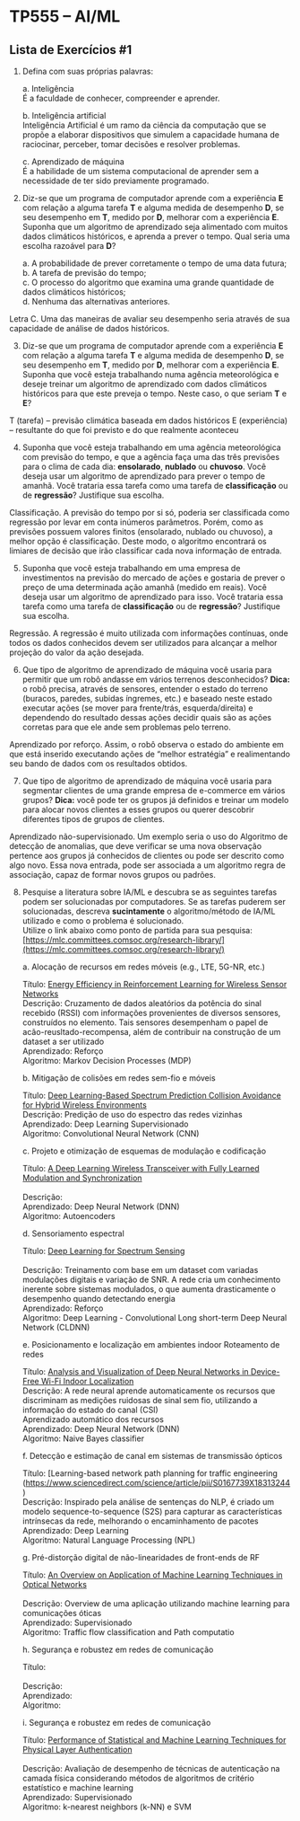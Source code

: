 # TP555 – AI/ML

 ## Lista de Exercícios #1

1.  Defina com suas próprias palavras:
    
    a. Inteligência  
    É a faculdade de conhecer, compreender e aprender.
    
    b. Inteligência artificial  
    Inteligência Artificial é um ramo da ciência da computação que se propõe a elaborar dispositivos que simulem a capacidade humana de raciocinar, perceber, tomar decisões e resolver problemas.
    
    c. Aprendizado de máquina  
    É a habilidade de um sistema computacional de aprender sem a necessidade de ter sido previamente programado.
    
2.  Diz-se que um programa de computador aprende com a experiência  **E**  com relação a alguma tarefa  **T**  e alguma medida de desempenho  **D**, se seu desempenho em  **T**, medido por  **D**, melhorar com a experiência  **E**. Suponha que um algoritmo de aprendizado seja alimentado com muitos dados climáticos históricos, e aprenda a prever o tempo. Qual seria uma escolha razoável para  **D**?
    
    a. A probabilidade de prever corretamente o tempo de uma data futura;  
    b. A tarefa de previsão do tempo;  
    c. O processo do algoritmo que examina uma grande quantidade de dados climáticos históricos;  
    d. Nenhuma das alternativas anteriores.  
    
Letra C. Uma das maneiras de avaliar seu desempenho seria através de sua capacidade de análise de dados históricos.

3.  Diz-se que um programa de computador aprende com a experiência  **E**  com relação a alguma tarefa  **T**  e alguma medida de desempenho  **D**, se seu desempenho em  **T**, medido por  **D**, melhorar com a experiência  **E**. Suponha que você esteja trabalhando numa agência meteorológica e deseje treinar um algoritmo de aprendizado com dados climáticos históricos para que este preveja o tempo. Neste caso, o que seriam  **T**  e  **E**?

T (tarefa) – previsão climática baseada em dados históricos
E  (experiência) – resultante do que foi previsto e do que realmente aconteceu

4.  Suponha que você esteja trabalhando em uma agência meteorológica com previsão do tempo, e que a agência faça uma das três previsões para o clima de cada dia:  **ensolarado**,  **nublado**  ou  **chuvoso**. Você deseja usar um algoritmo de aprendizado para prever o tempo de amanhã. Você trataria essa tarefa como uma tarefa de  **classificação**  ou de  **regressão**? Justifique sua escolha.

Classificação. A previsão do tempo por si só, poderia ser classificada como regressão por levar em conta inúmeros parâmetros. Porém, como as previsões possuem valores finitos (ensolarado, nublado ou chuvoso), a melhor opção é classificação. Deste modo, o algoritmo encontrará os limiares de decisão que irão classificar cada nova informação de entrada.

5.  Suponha que você esteja trabalhando em uma empresa de investimentos na previsão do mercado de ações e gostaria de prever o preço de uma determinada ação amanhã (medido em reais). Você deseja usar um algoritmo de aprendizado para isso. Você trataria essa tarefa como uma tarefa de  **classificação**  ou de  **regressão**? Justifique sua escolha.

Regressão. A regressão é muito utilizada com informações contínuas, onde todos os dados conhecidos devem ser utilizados para alcançar a melhor projeção do valor da ação desejada.

6.  Que tipo de algoritmo de aprendizado de máquina você usaria para permitir que um robô andasse em vários terrenos desconhecidos?  **Dica:**  o robô precisa, através de sensores, entender o estado do terreno (buracos, paredes, subidas íngremes, etc.) e baseado neste estado executar ações (se mover para frente/trás, esquerda/direita) e dependendo do resultado dessas ações decidir quais são as ações corretas para que ele ande sem problemas pelo terreno.

Aprendizado por reforço. Assim, o robô observa o estado do ambiente em que está inserido executando ações de “melhor estratégia” e realimentando seu bando de dados com os resultados obtidos.

7.  Que tipo de algoritmo de aprendizado de máquina você usaria para segmentar clientes de uma grande empresa de e-commerce em vários grupos?  **Dica:**  você pode ter os grupos já definidos e treinar um modelo para alocar novos clientes a esses grupos ou querer descobrir diferentes tipos de grupos de clientes.

Aprendizado não-supervisionado. Um exemplo seria o uso do Algoritmo de detecção de anomalias, que deve verificar se uma nova observação pertence aos grupos já conhecidos de clientes ou pode ser descrito como algo novo. Essa nova entrada, pode ser associada a um algoritmo regra de associação, capaz de formar novos grupos ou padrões.

8.  Pesquise a literatura sobre IA/ML e descubra se as seguintes tarefas podem ser solucionadas por computadores. Se as tarefas puderem ser solucionadas, descreva  **sucintamente**  o algoritmo/método de IA/ML utilizado e como o problema é solucionado. <br/>
Utilize o link abaixo como ponto de partida para sua pesquisa: <br/>[https://mlc.committees.comsoc.org/research-library/](https://mlc.committees.comsoc.org/research-library/) <br/>
    
    a. Alocação de recursos em redes móveis (e.g., LTE, 5G-NR, etc.) <br/>
    
    Título: [Energy Efficiency in Reinforcement Learning for Wireless Sensor Networks](https://arxiv.org/pdf/1812.02538.pdf) <br/>
    Descrição:  Cruzamento de dados aleatórios da potência do sinal recebido (RSSI) com informações provenientes de diversos sensores, construídos no elemento. Tais sensores desempenham o papel de acão-reusltado-recompensa, além de contribuir na construção de um dataset a ser utilizado <br/>
    Aprendizado: Reforço <br/>
    Algoritmo: Markov Decision Processes (MDP) <br/>   
    
    b. Mitigação de colisões em redes sem-fio e móveis <br/>
    
    Título: [Deep Learning-Based Spectrum Prediction Collision Avoidance for Hybrid Wireless Environments](https://ieeexplore.ieee.org/document/8684944) <br/>
    Descrição: Predição de uso do espectro das redes vizinhas <br/>
    Aprendizado: Deep Learning  Supervisionado <br/>
    Algoritmo: Convolutional Neural Network (CNN) <br/>
    
    c. Projeto e otimização de esquemas de modulação e codificação <br/>
    
    Título: [A Deep Learning Wireless Transceiver with Fully Learned Modulation and Synchronization](https://arxiv.org/pdf/1905.10468.pdf) <br/>  
    Descrição: <br/>
    Aprendizado: Deep Neural Network (DNN) <br/>
    Algoritmo: Autoencoders <br/>
    
    d. Sensoriamento espectral <br/>
    
    Título: [Deep Learning for Spectrum Sensing](https://arxiv.org/pdf/1909.02730.pdf) <br/>  
    Descrição: Treinamento com base em um dataset com variadas modulações digitais e variação de SNR. A rede cria um conhecimento inerente sobre sistemas modulados, o que aumenta drasticamente o desempenho quando detectando energia <br/>
    Aprendizado: Reforço <br/>
    Algoritmo: Deep Learning - Convolutional Long short-term Deep Neural Network (CLDNN) <br/>  
    
    e. Posicionamento e localização em ambientes indoor Roteamento de redes <br/>
    
    Título: [Analysis and Visualization of Deep Neural Networks in Device-Free Wi-Fi Indoor Localization](https://arxiv.org/pdf/1904.10154.pdf) <br/> 
    Descrição: A rede neural aprende automaticamente os recursos que discriminam as medições ruidosas de sinal sem fio, utilizando a informação do estado do canal (CSI) <br/>
    Aprendizado automático dos recursos <br/>
    Aprendizado: Deep Neural Network (DNN) <br/>
    Algoritmo: Naive Bayes classifier <br/>
    
    f. Detecção e estimação de canal em sistemas de transmissão ópticos <br/>
    
    Título: [Learning-based network path planning for traffic engineering (https://www.sciencedirect.com/science/article/pii/S0167739X18313244) <br/>
    Descrição: Inspirado pela análise de sentenças do NLP, é criado um modelo sequence-to-sequence (S2S) para capturar as características intrínsecas da rede, melhorando o encaminhamento de pacotes <br/>
    Aprendizado: Deep Learning <br/>
    Algoritmo: Natural Language Processing (NPL) <br/>
    
    g. Pré-distorção digital de não-linearidades de front-ends de RF <br/>
    
    Título: [An Overview on Application of Machine Learning Techniques in Optical Networks](https://www.researchgate.net/publication/328821936_An_Overview_on_Application_of_Machine_Learning_Techniques_in_Optical_Networks) <br/>  
   Descrição: Overview de uma aplicação utilizando machine learning para comunicações óticas <br/>
    Aprendizado: Supervisionado <br/>
    Algoritmo: Traffic flow classification and Path computatio <br/>  
    
    h. Segurança e robustez em redes de comunicação <br/>
    
    Título: <br/>  
    Descrição: <br/>
    Aprendizado: <br/> 
    Algoritmo: <br/> 
    
    i. Segurança e robustez em redes de comunicação <br/>
    
    Título: [Performance of Statistical and Machine Learning Techniques for Physical Layer Authentication](https://arxiv.org/pdf/2001.06238.pdf) <br/>  
   Descrição: Avaliação de desempenho de técnicas de autenticação na camada física considerando métodos de algoritmos de critério estatístico e machine learning <br/>
    Aprendizado: Supervisionado <br/>
    Algoritmo: k-nearest neighbors (k-NN) e SVM <br/>
